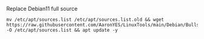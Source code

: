 Replace Debian11 full source
```
mv /etc/apt/sources.list /etc/apt/sources.list.old && wget https://raw.githubusercontent.com/AaronYES/LinuxTools/main/Debian/Bullseye/sources.list -O /etc/apt/sources.list && apt update -y
```
